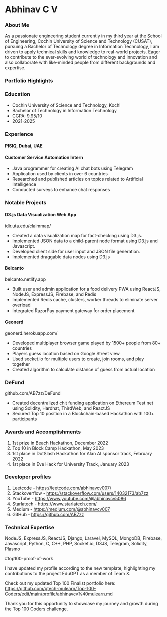 # Abhinav C V
### About Me
As a passionate engineering student currently in my third year at the School of Engineering, Cochin University of Science and Technology (CUSAT), pursuing a Bachelor of Technology degree in Information Technology, I am driven to apply technical skills and knowledge to real-world projects. Eager to contribute to the ever-evolving world of technology and innovation and also collaborate with like-minded people from different backgrounds and expertise.

### Portfolio Highlights
### Education
- Cochin University of Science and Technology, Kochi
- Bachelor of Technology in Information Technology
- CGPA: 9.95/10
- 2021-2025

### Experience
#### PISIQ, Dubai, UAE
#### Customer Service Automation Intern
- Java programmer for creating AI chat bots using Telegram
- Application used by clients in over 6 countries
- Researched and published articles on topics related to Artificial Intelligence
- Conducted surveys to enhance chat responses

### Notable Projects
#### D3.js Data Visualization Web App
idir.uta.edu/claimmap/
- Created a data visualization map for fact-checking using D3.js. 
- Implemented JSON data to a child-parent node format using D3.js and Javascript. 
- Developed client side for user input and JSON file generation. 
- Implemented draggable data nodes using D3.js

#### Belcanto
belcanto.netlify.app
- Built user and admin application for a food delivery PWA using ReactJS, NodeJS, ExpressJS, Firebase, and Redis
- Implemented Redis cache, clusters, worker threads to eliminate server overload
- Integrated RazorPay payment gateway for order placement

#### Geonerd
geonerd.herokuapp.com/
- Developed multiplayer browser game played by 1500+ people from 80+ countries
- Players guess location based on Google Street view
- Used socket.io for multiple users to create, join rooms, and play together
- Created algorithm to calculate distance of guess from actual location

### DeFund
github.com/AB7zz/DeFund
- Created decentralized chit funding application on Ethereum Test net using Solidity, Hardhat, ThirdWeb, and ReactJS
- Secured Top 10 position in a Blockchain-based Hackathon with 100+ participants

### Awards and Accomplishments
1. 1st prize in Beach Hackathon, December 2022
2. Top 10 in Block Camp Hackathon, May 2023
3. 1st place in DotSlash Hackathon for Alan AI sponsor track, February 2022
4. 1st place in Eve Hack for University Track, January 2023


### Developer profiles
1. Leetcode - https://leetcode.com/abhinavcv007/
2. Stackoverflow - https://stackoverflow.com/users/14032173/ab7zz
3. YouTube - https://www.youtube.com/@abhinavcv5086
4. Starlatech - https://www.starlatech.com/
5. Medium - https://medium.com/@abhinavcv007
6. GitHub - https://github.com/AB7zz

### Technical Expertise
NodeJS, ExpressJS, ReactJS, Django, Laravel, MySQL, MongoDB, Firebase, Javascript, Python, C, C++, PHP, Socket.io, D3JS, Telegram, Solidity, Plasmo

#top100-proof-of-work

I have updated my profile according to the new template, highlighting my contributions to the project EduGPT as a member of Team X. 

Check out my updated Top 100 Finalist portfolio here: https://github.com/gtech-mulearn/Top-100-Coders/edit/main/profile/abhinavcv%40mulearn.md

Thank you for this opportunity to showcase my journey and growth during the Top 100 Coders challenge.

